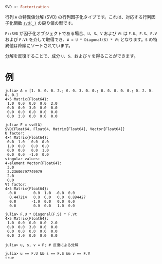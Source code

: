 ```julia
SVD <: Factorization
```

行列 `A` の特異値分解 (SVD) の行列因子化タイプです。これは、対応する行列因子化関数 [`svd(_)`](@ref) の戻り値の型です。

`F::SVD` が因子化オブジェクトである場合、`U`、`S`、`V` および `Vt` は `F.U`、`F.S`、`F.V` および `F.Vt` を介して取得でき、`A = U * Diagonal(S) * Vt` となります。`S` の特異値は降順にソートされています。

分解を反復することで、成分 `U`、`S`、および `V` を得ることができます。

# 例

```jldoctest
julia> A = [1. 0. 0. 0. 2.; 0. 0. 3. 0. 0.; 0. 0. 0. 0. 0.; 0. 2. 0. 0. 0.]
4×5 Matrix{Float64}:
 1.0  0.0  0.0  0.0  2.0
 0.0  0.0  3.0  0.0  0.0
 0.0  0.0  0.0  0.0  0.0
 0.0  2.0  0.0  0.0  0.0

julia> F = svd(A)
SVD{Float64, Float64, Matrix{Float64}, Vector{Float64}}
U factor:
4×4 Matrix{Float64}:
 0.0  1.0   0.0  0.0
 1.0  0.0   0.0  0.0
 0.0  0.0   0.0  1.0
 0.0  0.0  -1.0  0.0
singular values:
4-element Vector{Float64}:
 3.0
 2.23606797749979
 2.0
 0.0
Vt factor:
4×5 Matrix{Float64}:
 -0.0        0.0  1.0  -0.0  0.0
  0.447214   0.0  0.0   0.0  0.894427
  0.0       -1.0  0.0   0.0  0.0
  0.0        0.0  0.0   1.0  0.0

julia> F.U * Diagonal(F.S) * F.Vt
4×5 Matrix{Float64}:
 1.0  0.0  0.0  0.0  2.0
 0.0  0.0  3.0  0.0  0.0
 0.0  0.0  0.0  0.0  0.0
 0.0  2.0  0.0  0.0  0.0

julia> u, s, v = F; # 反復による分解

julia> u == F.U && s == F.S && v == F.V
true
```
